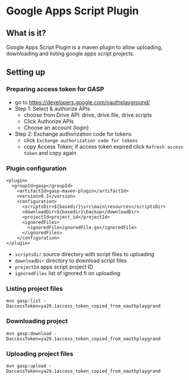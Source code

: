 # Google Apps Script Plugin

What is it?
--------------------------------------
Google Apps Script Plugin is a maven plugin to allow uploading, downloading and listing google apps script projects.

Setting up
--------------------------------------
### Preparing access token for GASP
- go to https://developers.google.com/oauthplayground/
- Step 1: Select & authorize APIs
  - choose from Drive API: drive, drive.file, drive.scripts
  - Click Authorize APIs
  - Choose an account (login)
- Step 2: Exchange authorization code for tokens
  - click ``Exchange authorization code for tokens``
  - copy Access Token; if access token expired click ``Refresh access token`` and copy again

### Plugin configuration

```
<plugin>
  <groupId>gasp</groupId>
    <artifactId>gasp-maven-plugin</artifactId>
    <version>0.1</version>
	<configuration>
	  <scriptsDir>${basedir}\src\main\resources</scriptsDir>
	  <downloadDir>${basedir}\backup</downloadDir>
	  <projectId>project_id</projectId>
	  <ignoredFiles>
	    <ignoredFile>ignoredFile.gs</ignoredFile>
	  </ignoredFiles>
	</configuration>
</plugin>
```

- ```scriptsDir``` source directory with script files to uploading
- ```downloadDir``` directory to download script files
- ```projectId``` apps script project ID
- ```ignoredFiles``` list of ignored fi on uploading

### Listing project files
``` mvn gasp:list -DaccessToken=ya29.1access_token_copied_from_oauthplaygrand ```

### Downloading project
``` mvn gasp:download -DaccessToken=ya29.1access_token_copied_from_oauthplaygrand ```

### Uploading project files
``` mvn gasp:upload -DaccessToken=ya29.1access_token_copied_from_oauthplaygrand ```
